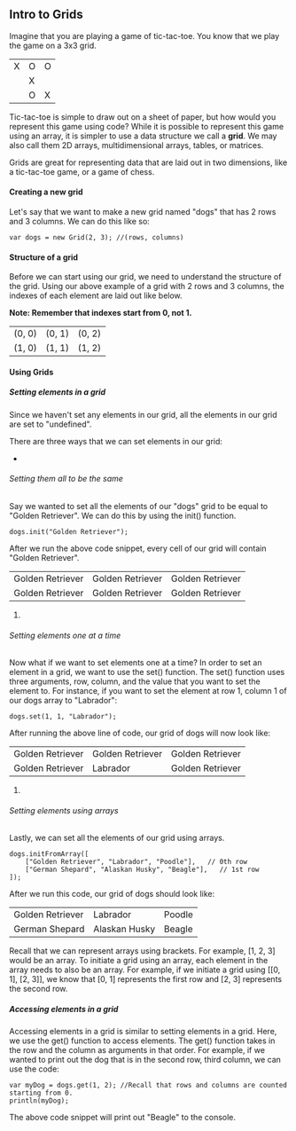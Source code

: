 ## Intro to Grids

Imagine that you are playing a game of tic-tac-toe. You know that we play the game on a 3x3 grid. 
<table>
  <tr>
    <td> X </td>
    <td> O </td>
    <td> O </td>
  </tr>
  <tr>
    <td>  </td>
    <td> X </td> 
    <td>  </td>
  </tr>
  <tr>
    <td>   </td>
    <td> O </td> 
    <td> X </td>
  </tr>
</table>

Tic-tac-toe is simple to draw out on a sheet of paper, but how would you represent this game using code? While it is possible to represent this game using an array, it is simpler to use a data structure we call a **grid**. We may also call them 2D arrays, multidimensional arrays, tables, or matrices.

Grids are great for representing data that are laid out in two dimensions, like a tic-tac-toe game, or a game of chess.

#### Creating a new grid

Let's say that we want to make a new grid named "dogs" that has 2 rows and 3 columns. We can do this like so:

```
var dogs = new Grid(2, 3); //(rows, columns)
```

#### Structure of a grid

Before we can start using our grid, we need to understand the structure of the grid. Using our above example of a grid with 2 rows and 3 columns, the indexes of each element are laid out like below.

**Note: Remember that indexes start from 0, not 1.**
<table>
  <tr>
    <td> (0, 0) </td>
    <td> (0, 1) </td>
    <td> (0, 2) </td>
  </tr>
  <tr>
    <td> (1, 0) </td>
    <td> (1, 1) </td> 
    <td> (1, 2) </td>
  </tr>
</table>

#### Using Grids

##### Setting elements in a grid

Since we haven't set any elements in our grid, all the elements in our grid are set to "undefined".

There are three ways that we can set elements in our grid:

* 
###### Setting them all to be the same
Say we wanted to set all the elements of our "dogs" grid to be equal to "Golden Retriever". We can do this by using the init() function.
```
dogs.init("Golden Retriever");
```
After we run the above code snippet, every cell of our grid will contain "Golden Retriever".
<table>
  <tr>
    <td> Golden Retriever </td>
    <td> Golden Retriever </td>
    <td> Golden Retriever </td>
  </tr>
  <tr>
    <td> Golden Retriever </td>
    <td> Golden Retriever </td> 
    <td> Golden Retriever </td>
  </tr>
</table>

1. 
###### Setting elements one at a time
Now what if we want to set elements one at a time? In order to set an element in a grid, we want to use the set() function. The set() function uses three arguments, row, column, and the value that you want to set the element to. For instance, if you want to set the element at row 1, column 1 of our dogs array to "Labrador":
```
dogs.set(1, 1, "Labrador");
```
After running the above line of code, our grid of dogs will now look like:
<table>
  <tr>
    <td> Golden Retriever </td>
    <td> Golden Retriever </td>
    <td> Golden Retriever </td>
  </tr>
  <tr>
    <td> Golden Retriever </td>
    <td> Labrador </td> 
    <td> Golden Retriever </td>
  </tr>
</table>

1. 
###### Setting elements using arrays
Lastly, we can set all the elements of our grid using arrays. 
```
dogs.initFromArray([
	["Golden Retriever", "Labrador", "Poodle"],	  // 0th row
	["German Shepard", "Alaskan Husky", "Beagle"],   // 1st row
]);
```
After we run this code, our grid of dogs should look like:
<table>
  <tr>
    <td> Golden Retriever </td>
    <td> Labrador </td>
    <td> Poodle </td>
  </tr>
  <tr>
    <td> German Shepard </td>
    <td> Alaskan Husky </td> 
    <td> Beagle </td>
  </tr>
</table>
Recall that we can represent arrays using brackets. For example, [1, 2, 3] would be an array. To initiate a grid using an array, each element in the array needs to also be an array. For example, if we initiate a grid using [[0, 1], [2, 3]], we know that [0, 1] represents the first row and [2, 3] represents the second row.

##### Accessing elements in a grid

Accessing elements in a grid is similar to setting elements in a grid. Here, we use the get() function to access elements. The get() function takes in the row and the column as arguments in that order. For example, if we wanted to print out the dog that is in the second row, third column, we can use the code:

```
var myDog = dogs.get(1, 2); //Recall that rows and columns are counted starting from 0.
println(myDog);
```
The above code snippet will print out "Beagle" to the console.







